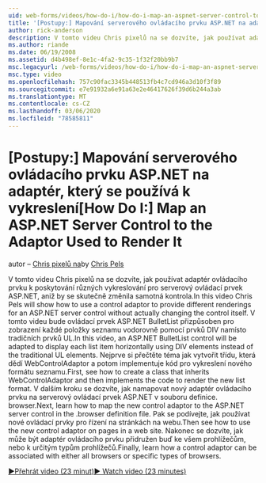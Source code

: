 ```yaml
---
uid: web-forms/videos/how-do-i/how-do-i-map-an-aspnet-server-control-to-the-adaptor-used-to-render-it
title: '[Postupy:] Mapování serverového ovládacího prvku ASP.NET na adaptér, který se používá k vykreslení | Microsoft Docs'
author: rick-anderson
description: V tomto videu Chris pixelů na se dozvíte, jak používat adaptér ovládacího prvku k poskytování různých vykreslování pro serverový ovládací prvek ASP.NET, aniž by se skutečně změnila c...
ms.author: riande
ms.date: 06/19/2008
ms.assetid: d4b498ef-8e1c-4fa2-9c35-1f32f20bb9b7
msc.legacyurl: /web-forms/videos/how-do-i/how-do-i-map-an-aspnet-server-control-to-the-adaptor-used-to-render-it
msc.type: video
ms.openlocfilehash: 757c90fac3345b448513fb4c7cd946a3d10f3f89
ms.sourcegitcommit: e7e91932a6e91a63e2e46417626f39d6b244a3ab
ms.translationtype: MT
ms.contentlocale: cs-CZ
ms.lasthandoff: 03/06/2020
ms.locfileid: "78585811"
---
```

# <a name="how-do-i-map-an-aspnet-server-control-to-the-adaptor-used-to-render-it"></a><span data-ttu-id="1ebf9-103">[Postupy:] Mapování serverového ovládacího prvku ASP.NET na adaptér, který se používá k vykreslení</span><span class="sxs-lookup"><span data-stu-id="1ebf9-103">[How Do I:] Map an ASP.NET Server Control to the Adaptor Used to Render It</span></span>

<span data-ttu-id="1ebf9-104">autor – [Chris pixelů na](https://twitter.com/chrispels)</span><span class="sxs-lookup"><span data-stu-id="1ebf9-104">by [Chris Pels](https://twitter.com/chrispels)</span></span>

<span data-ttu-id="1ebf9-105">V tomto videu Chris pixelů na se dozvíte, jak používat adaptér ovládacího prvku k poskytování různých vykreslování pro serverový ovládací prvek ASP.NET, aniž by se skutečně změnila samotná kontrola.</span><span class="sxs-lookup"><span data-stu-id="1ebf9-105">In this video Chris Pels will show how to use a control adaptor to provide different renderings for an ASP.NET server control without actually changing the control itself.</span></span> <span data-ttu-id="1ebf9-106">V tomto videu bude ovládací prvek ASP.NET BulletList přizpůsoben pro zobrazení každé položky seznamu vodorovně pomocí prvků DIV namísto tradičních prvků UL.</span><span class="sxs-lookup"><span data-stu-id="1ebf9-106">In this video, an ASP.NET BulletList control will be adapted to display each list item horizontally using DIV elements instead of the traditional UL elements.</span></span> <span data-ttu-id="1ebf9-107">Nejprve si přečtěte téma jak vytvořit třídu, která dědí WebControlAdaptor a potom implementuje kód pro vykreslení nového formátu seznamu.</span><span class="sxs-lookup"><span data-stu-id="1ebf9-107">First, see how to create a class that inherits WebControlAdaptor and then implements the code to render the new list format.</span></span> <span data-ttu-id="1ebf9-108">V dalším kroku se dozvíte, jak namapovat nový adaptér ovládacího prvku na serverový ovládací prvek ASP.NET v souboru definice. browser.</span><span class="sxs-lookup"><span data-stu-id="1ebf9-108">Next, learn how to map the new control adaptor to the ASP.NET server control in the .browser definition file.</span></span> <span data-ttu-id="1ebf9-109">Pak se podívejte, jak používat nové ovládací prvky pro řízení na stránkách na webu.</span><span class="sxs-lookup"><span data-stu-id="1ebf9-109">Then see how to use the new control adaptor on pages in a web site.</span></span> <span data-ttu-id="1ebf9-110">Nakonec se dozvíte, jak může být adaptér ovládacího prvku přidružen buď ke všem prohlížečům, nebo k určitým typům prohlížečů.</span><span class="sxs-lookup"><span data-stu-id="1ebf9-110">Finally, learn how a control adaptor can be associated with either all browsers or specific types of browsers.</span></span>

[<span data-ttu-id="1ebf9-111">&#9654;Přehrát video (23 minut)</span><span class="sxs-lookup"><span data-stu-id="1ebf9-111">&#9654; Watch video (23 minutes)</span></span>](https://channel9.msdn.com/Blogs/ASP-NET-Site-Videos/how-do-i-map-an-aspnet-server-control-to-the-adaptor-used-to-render-it)
